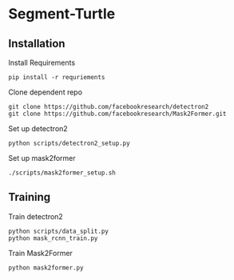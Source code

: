 # Segment-Turtle

## Installation

Install Requirements
```
pip install -r requriements
```

Clone dependent repo
```
git clone https://github.com/facebookresearch/detectron2
git clone https://github.com/facebookresearch/Mask2Former.git
```

Set up detectron2
```
python scripts/detectron2_setup.py
```

Set up mask2former
```
./scripts/mask2former_setup.sh
```

## Training

Train detectron2
```
python scripts/data_split.py
python mask_rcnn_train.py
```

Train Mask2Former
```
python mask2former.py
```


